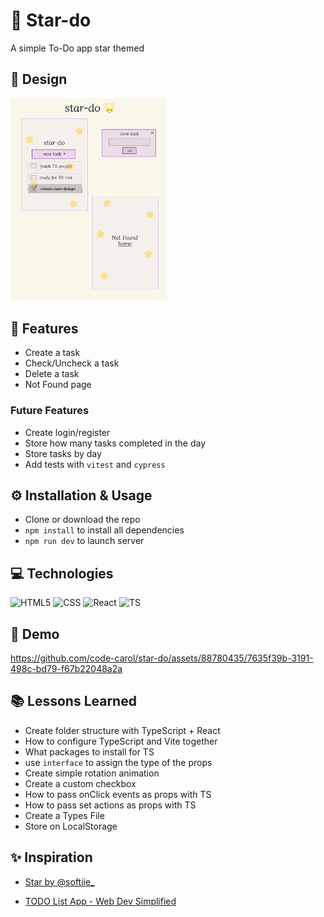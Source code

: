 # 🌟 Star-do

A simple To-Do app star themed

## 🎨 Design

<img src="./public/design.jpg" alt="sketch of the app" width="250px">

## 🎯 Features

- Create a task
- Check/Uncheck a task
- Delete a task
- Not Found page

### Future Features

- Create login/register
- Store how many tasks completed in the day
- Store tasks by day
- Add tests with `vitest` and `cypress`

## ⚙️ Installation & Usage

- Clone or download the repo
- `npm install` to install all dependencies
- `npm run dev` to launch server

## 💻 Technologies

![HTML5](https://img.shields.io/badge/HTML5-E34F26?style=for-the-badge&logo=html5&logoColor=white)
![CSS](https://img.shields.io/badge/CSS3-1572B6?style=for-the-badge&logo=css3&logoColor=white)
![React](https://img.shields.io/badge/React-20232A?style=for-the-badge&logo=react&logoColor=61DAFB)
![TS](https://img.shields.io/badge/TypeScript-007ACC?style=for-the-badge&logo=typescript&logoColor=white)

## 👀 Demo

https://github.com/code-carol/star-do/assets/88780435/7635f39b-3191-498c-bd79-f67b22048a2a


## 📚 Lessons Learned

- Create folder structure with TypeScript + React
- How to configure TypeScript and Vite together
- What packages to install for TS
- use `interface` to assign the type of the props
- Create simple rotation animation
- Create a custom checkbox
- How to pass onClick events as props with TS
- How to pass set actions as props with TS
- Create a Types File
- Store on LocalStorage

## ✨ Inspiration

- [Star by @softiie\_](https://picsart.com/i/343808251035211?_branch_match_id=1170471212046291557&_branch_referrer=H4sIAAAAAAAAA8soKSkottLXL8hMLk4sKtFLLCjQy8nMy9avcPFMCvUz93HMSgIAcknNFiQAAAA%3D)

- [TODO List App - Web Dev Simplified](https://www.youtube.com/watch?v=jBmrduvKl5w)
